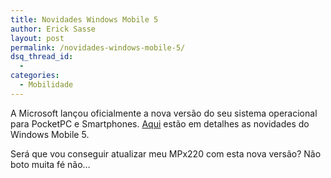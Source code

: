 ```yaml
---
title: Novidades Windows Mobile 5
author: Erick Sasse
layout: post
permalink: /novidades-windows-mobile-5/
dsq_thread_id:
  - 
categories:
  - Mobilidade
---
```

A Microsoft lan&ccedil;ou oficialmente a nova vers&atilde;o do seu sistema operacional para PocketPC e Smartphones. [Aqui][1] est&atilde;o em detalhes as novidades do Windows Mobile 5.

Ser&aacute; que vou conseguir atualizar meu MPx220 com esta nova vers&atilde;o? N&atilde;o boto muita f&eacute; n&atilde;o&#8230;

 [1]: http://www.msmobiles.com/news.php/3826.html